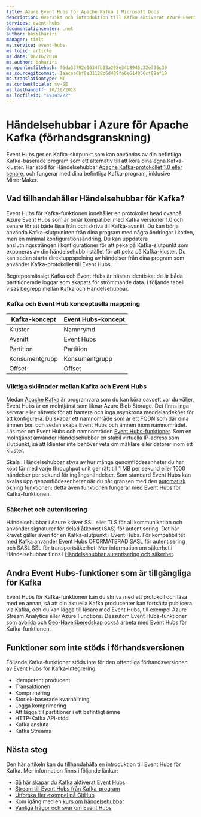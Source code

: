 ```yaml
---
title: Azure Event Hubs för Apache Kafka | Microsoft Docs
description: Översikt och introduktion till Kafka aktiverat Azure Event Hubs
services: event-hubs
documentationcenter: .net
author: basilhariri
manager: timlt
ms.service: event-hubs
ms.topic: article
ms.date: 08/16/2018
ms.author: bahariri
ms.openlocfilehash: f6da33792e1634fb33a298e34b8945c32ef36c39
ms.sourcegitcommit: 1aacea6bf8e31128c6d489fa6e614856cf89af19
ms.translationtype: MT
ms.contentlocale: sv-SE
ms.lasthandoff: 10/16/2018
ms.locfileid: "49343222"
---
```

# <a name="azure-event-hubs-for-apache-kafka-preview"></a>Händelsehubbar i Azure för Apache Kafka (förhandsgranskning)

Event Hubs ger en Kafka-slutpunkt som kan användas av din befintliga Kafka-baserade program som ett alternativ till att köra dina egna Kafka-kluster. Har stöd för Händelsehubbar [Apache Kafka-protokollet 1.0 eller senare](https://kafka.apache.org/documentation/), och fungerar med dina befintliga Kafka-program, inklusive MirrorMaker. 

## <a name="what-does-event-hubs-for-kafka-provide"></a>Vad tillhandahåller Händelsehubbar för Kafka?

Event Hubs för Kafka-funktionen innehåller en protokollet head ovanpå Azure Event Hubs som är binär kompatibel med Kafka versioner 1.0 och senare för att både läsa från och skriva till Kafka-avsnitt. Du kan börja använda Kafka-slutpunkten från dina program med några ändringar i koden, men en minimal konfigurationsändring. Du kan uppdatera anslutningssträngen i konfigurationer för att peka på Kafka-slutpunkt som exponeras av din händelsehubb i stället för att peka på Kafka-kluster. Du kan sedan starta direktuppspelning av händelser från dina program som använder Kafka-protokollet till Event Hubs. 

Begreppsmässigt Kafka och Event Hubs är nästan identiska: de är båda partitionerade loggar som skapats för strömmande data. I följande tabell visas begrepp mellan Kafka och Händelsehubbar.

### <a name="kafka-and-event-hub-conceptual-mapping"></a>Kafka och Event Hub konceptuella mappning

| Kafka-koncept | Event Hubs-koncept|
| --- | --- |
| Kluster | Namnrymd |
| Avsnitt | Event Hubs |
| Partition | Partition|
| Konsumentgrupp | Konsumentgrupp |
| Offset | Offset|

### <a name="key-differences-between-kafka-and-event-hubs"></a>Viktiga skillnader mellan Kafka och Event Hubs

Medan [Apache Kafka](https://kafka.apache.org/) är programvara som du kan köra oavsett var du väljer, Event Hubs är en molntjänst som liknar Azure Blob Storage. Det finns inga servrar eller nätverk för att hantera och inga asynkrona meddelandeköer för att konfigurera. Du skapar ett namnområde som är ett FQDN som där dina ämnen bor. och sedan skapa Event Hubs och ämnen inom namnområdet. Läs mer om Event Hubs och namnområden [Event Hubs-funktioner](event-hubs-features.md#namespace). Som en molntjänst använder Händelsehubbar en stabil virtuella IP-adress som slutpunkt, så att klienter inte behöver veta om mäklare eller datorer inom ett kluster. 

Skala i Händelsehubbar styrs av hur många genomflödesenheter du har köpt får med varje throughput unit ger rätt till 1 MB per sekund eller 1000 händelser per sekund för ingångshändelser. Som standard Event Hubs kan skalas upp genomflödesenheter när du når gränsen med den [automatisk ökning](event-hubs-auto-inflate.md) funktionen; detta även funktionen fungerar med Event Hubs för Kafka-funktionen. 

### <a name="security-and-authentication"></a>Säkerhet och autentisering

Händelsehubbar i Azure kräver SSL eller TLS för all kommunikation och använder signaturer för delad åtkomst (SAS) för autentisering. Det här kravet gäller även för en Kafka-slutpunkt i Event Hubs. För kompatibilitet med Kafka använder Event Hubs OFORMATERAD SASL för autentisering och SASL SSL för transportsäkerhet. Mer information om säkerhet i Händelsehubbar finns i [Händelsehubbar autentisering och säkerhet](event-hubs-authentication-and-security-model-overview.md).

## <a name="other-event-hubs-features-available-for-kafka"></a>Andra Event Hubs-funktioner som är tillgängliga för Kafka

Event Hubs för Kafka-funktionen kan du skriva med ett protokoll och läsa med en annan, så att din aktuella Kafka producenter kan fortsätta publicera via Kafka, och du kan lägga till läsare med Event Hubs, till exempel Azure Stream Analytics eller Azure Functions. Dessutom Event Hubs-funktioner som [avbilda](event-hubs-capture-overview.md) och [Geo-Haveriberedskap](event-hubs-geo-dr.md) också arbeta med Event Hubs för Kafka-funktionen.

## <a name="features-that-are-not-supported-in-the-preview"></a>Funktioner som inte stöds i förhandsversionen

Följande Kafka-funktioner stöds inte för den offentliga förhandsversionen av Event Hubs för Kafka-integrering:

*   Idempotent producent
*   Transaktionen
*   Komprimering
*   Storlek-baserade kvarhållning
*   Logga komprimering
*   Att lägga till partitioner i ett befintligt ämne
*   HTTP-Kafka API-stöd
*   Kafka ansluta
*   Kafka Streams

## <a name="next-steps"></a>Nästa steg

Den här artikeln kan du tillhandahålla en introduktion till Event Hubs för Kafka. Mer information finns i följande länkar:

* [Så här skapar du Kafka aktiverat Event Hubs](event-hubs-create-kafka-enabled.md)
* [Stream till Event Hubs från Kafka-program](event-hubs-quickstart-kafka-enabled-event-hubs.md)
* [Utforska fler exempel på GitHub](https://github.com/Azure/azure-event-hubs-for-kafka)
* Kom igång med en [kurs om händelsehubbar](event-hubs-dotnet-standard-getstarted-send.md)
* [Vanliga frågor och svar om Event Hubs](event-hubs-faq.md)

 
 

